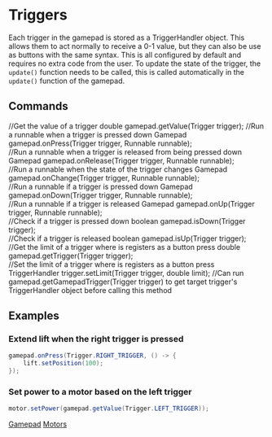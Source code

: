 # Triggers
Each trigger in the gamepad is stored as a TriggerHandler object. This allows them to act normally to receive a 0-1 value, but they can also be use as buttons with the same syntax. This is all configured by default and requires no extra code from the user. To update the state of the trigger, the `update()` function needs to be called, this is called automatically in the `update()` function of the gamepad.

## Commands
<tabs>
    <tab title="As a Trigger">
        <code-block lang="java">
            //Get the value of a trigger
            double gamepad.getValue(Trigger trigger);
        </code-block>
    </tab>
    <tab title="As a Button">
        <code-block lang="java">
            //Run a runnable when a trigger is pressed down
            Gamepad gamepad.onPress(Trigger trigger, Runnable runnable);
            <br/>
            //Run a runnable when a trigger is released from being pressed down
            Gamepad gamepad.onRelease(Trigger trigger, Runnable runnable);
            <br/>
            //Run a runnable when the state of the trigger changes
            Gamepad gamepad.onChange(Trigger trigger, Runnable runnable);
            <br/>
            //Run a runnable if a trigger is pressed down
            Gamepad gamepad.onDown(Trigger trigger, Runnable runnable);
            <br/>
            //Run a runnable if a trigger is released
            Gamepad gamepad.onUp(Trigger trigger, Runnable runnable);
            <br/>
            //Check if a trigger is pressed down
            boolean gamepad.isDown(Trigger trigger);
            <br/>
            //Check if a trigger is released
            boolean gamepad.isUp(Trigger trigger);
            <br/>
            //Get the limit of a trigger where is registers as a button press
            double gamepad.getTrigger(Trigger trigger);
            <br/>
            //Set the limit of a trigger where is registers as a button press
            TriggerHandler trigger.setLimit(Trigger trigger, double limit); //Can run gamepad.getGamepadTrigger(Trigger trigger) to get target trigger's TriggerHandler object before calling this method
        </code-block>
    </tab>
</tabs>

## Examples
### Extend lift when the right trigger is pressed

```java
gamepad.onPress(Trigger.RIGHT_TRIGGER, () -> {
    lift.setPosition(100);
});
```

### Set power to a motor based on the left trigger

```java
motor.setPower(gamepad.getValue(Trigger.LEFT_TRIGGER));
```

<seealso>
    <category ref="gp">
        <a href="Gamepad.md">Gamepad</a>
    </category>
    <category ref="sys">
        <a href="Motors.md">Motors</a>
    </category>
</seealso>